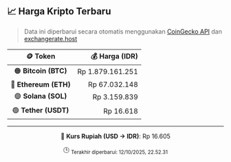 

<!-- HARGA_KRIPTO -->
## 📈 Harga Kripto Terbaru

> Data ini diperbarui secara otomatis menggunakan [CoinGecko API](https://www.coingecko.com/) dan [exchangerate.host](https://exchangerate.host/)

<div align="center">

| 🪙 Token | 💰 Harga (IDR) |
|:------:|---------------:|
| 🟠 **Bitcoin (BTC)**   | Rp 1.879.161.251 |
| 🔵 **Ethereum (ETH)**  | Rp 67.032.148 |
| 🟣 **Solana (SOL)**    | Rp 3.159.839 |
| 🟢 **Tether (USDT)**   | Rp 16.618 |

---

💱 **Kurs Rupiah (USD → IDR)**: Rp 16.605

🕒 <sub>Terakhir diperbarui: 12/10/2025, 22.52.31</sub>

</div>
<!-- /HARGA_KRIPTO -->